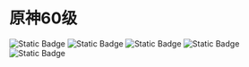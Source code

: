 # 原神60级
![Static Badge](https://img.shields.io/badge/GenshinImpact-Coke-blue) ![Static Badge](https://img.shields.io/badge/python-red) ![Static Badge](https://img.shields.io/badge/Goland-yellow) ![Static Badge](https://img.shields.io/badge/shell-green) ![Static Badge](https://img.shields.io/badge/Java-pink)

<!--
**CokeSR/CokeSR** is a ✨ _special_ ✨ repository because its `README.md` (this file) appears on your GitHub profile.

Here are some ideas to get you started:

- 🔭 I’m currently working on ...
- 🌱 I’m currently learning ...
- 👯 I’m looking to collaborate on ...
- 🤔 I’m looking for help with ...
- 💬 Ask me about ...
- 📫 How to reach me: ...
- 😄 Pronouns: ...
- ⚡ Fun fact: ...
-->

